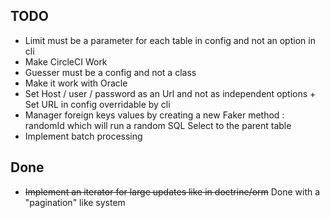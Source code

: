 ## TODO
* Limit must be a parameter for each table in config and not an option in cli
* Make CircleCI Work
* Guesser must be a config and not a class
* Make it work with Oracle
* Set Host / user / password as an Url and not as independent options + Set URL in config overridable by cli
* Manager foreign keys values by creating a new Faker method : randomId which will run a random SQL Select to the parent table
* Implement batch processing

## Done
* ~~Implement an iterator for large updates like in doctrine/orm~~ Done with a "pagination" like system
